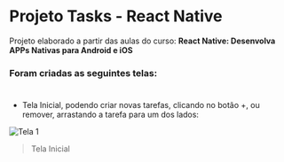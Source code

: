 # Projeto Tasks - React Native

Projeto elaborado a partir das aulas do curso: **React Native: Desenvolva APPs Nativas para Android e iOS**

### Foram criadas as seguintes telas: 

#

* Tela Inicial, podendo criar novas tarefas, clicando no botão +, ou remover, arrastando a tarefa para um dos lados:

![Tela 1](https://user-images.githubusercontent.com/37232748/81766252-27b9df80-94ac-11ea-8a75-f594f5dc7e01.png)

>Tela Inicial

